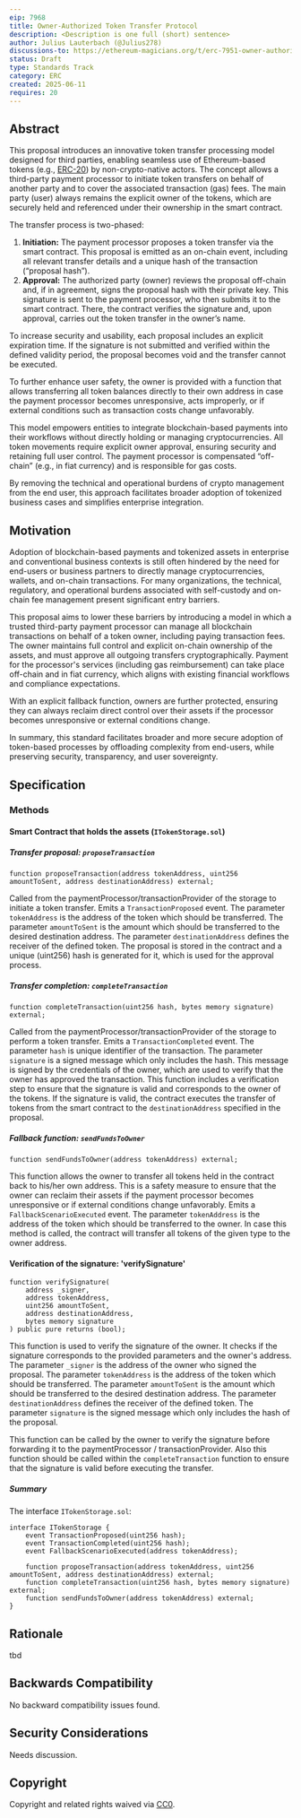 ```yaml
---
eip: 7968
title: Owner-Authorized Token Transfer Protocol
description: <Description is one full (short) sentence>
author: Julius Lauterbach (@Julius278)
discussions-to: https://ethereum-magicians.org/t/erc-7951-owner-authorized-token-transfer-protocol/24526
status: Draft
type: Standards Track
category: ERC
created: 2025-06-11
requires: 20
---
```


## Abstract

This proposal introduces an innovative token transfer processing model designed for third parties, enabling seamless use of Ethereum-based tokens (e.g., [ERC-20](./eip-20.md)) by non-crypto-native actors. The concept allows a third-party payment processor to initiate token transfers on behalf of another party and to cover the associated transaction (gas) fees. The main party (user) always remains the explicit owner of the tokens, which are securely held and referenced under their ownership in the smart contract.

The transfer process is two-phased:

1. **Initiation:** The payment processor proposes a token transfer via the smart contract. This proposal is emitted as an on-chain event, including all relevant transfer details and a unique hash of the transaction (“proposal hash”).
2. **Approval:** The authorized party (owner) reviews the proposal off-chain and, if in agreement, signs the proposal hash with their private key. This signature is sent to the payment processor, who then submits it to the smart contract. There, the contract verifies the signature and, upon approval, carries out the token transfer in the owner’s name.

To increase security and usability, each proposal includes an explicit expiration time. If the signature is not submitted and verified within the defined validity period, the proposal becomes void and the transfer cannot be executed.

To further enhance user safety, the owner is provided with a function that allows transferring all token balances directly to their own address in case the payment processor becomes unresponsive, acts improperly, or if external conditions such as transaction costs change unfavorably.

This model empowers entities to integrate blockchain-based payments into their workflows without directly holding or managing cryptocurrencies. All token movements require explicit owner approval, ensuring security and retaining full user control. The payment processor is compensated “off-chain” (e.g., in fiat currency) and is responsible for gas costs.

By removing the technical and operational burdens of crypto management from the end user, this approach facilitates broader adoption of tokenized business cases and simplifies enterprise integration.

## Motivation

Adoption of blockchain-based payments and tokenized assets in enterprise and conventional business contexts is still often hindered by the need for end-users or business partners to directly manage cryptocurrencies, wallets, and on-chain transactions. For many organizations, the technical, regulatory, and operational burdens associated with self-custody and on-chain fee management present significant entry barriers.

This proposal aims to lower these barriers by introducing a model in which a trusted third-party payment processor can manage all blockchain transactions on behalf of a token owner, including paying transaction fees. The owner maintains full control and explicit on-chain ownership of the assets, and must approve all outgoing transfers cryptographically. Payment for the processor's services (including gas reimbursement) can take place off-chain and in fiat currency, which aligns with existing financial workflows and compliance expectations.

With an explicit fallback function, owners are further protected, ensuring they can always reclaim direct control over their assets if the processor becomes unresponsive or external conditions change.

In summary, this standard facilitates broader and more secure adoption of token-based processes by offloading complexity from end-users, while preserving security, transparency, and user sovereignty.

## Specification

### Methods

#### Smart Contract that holds the assets (`ITokenStorage.sol`)

##### Transfer proposal: `proposeTransaction`

```solidity
function proposeTransaction(address tokenAddress, uint256 amountToSent, address destinationAddress) external;
```

Called from the paymentProcessor/transactionProvider of the storage to initiate a token transfer. Emits a `TransactionProposed` event.
The parameter `tokenAddress` is the address of the token which should be transferred.
The parameter `amountToSent` is the amount which should be transferred to the desired destination address.
The parameter `destinationAddress` defines the receiver of the defined token.
The proposal is stored in the contract and a unique (uint256) hash is generated for it, which is used for the approval process.

##### Transfer completion: `completeTransaction`

```solidity
function completeTransaction(uint256 hash, bytes memory signature) external;
```
Called from the paymentProcessor/transactionProvider of the storage to perform a token transfer. Emits a `TransactionCompleted` event.
The parameter `hash` is unique identifier of the transaction.
The parameter `signature` is a signed message which only includes the hash. This message is signed by the credentials of the owner, which are used to verify that the owner has approved the transaction.
This function includes a verification step to ensure that the signature is valid and corresponds to the owner of the tokens.
If the signature is valid, the contract executes the transfer of tokens from the smart contract to the `destinationAddress` specified in the proposal.

##### Fallback function: `sendFundsToOwner`

```solidity
function sendFundsToOwner(address tokenAddress) external;
```
This function allows the owner to transfer all tokens held in the contract back to his/her own address. 
This is a safety measure to ensure that the owner can reclaim their assets if the payment processor becomes unresponsive or if external conditions change unfavorably.
Emits a `FallbackScenarioExecuted` event.
The parameter `tokenAddress` is the address of the token which should be transferred to the owner.
In case this method is called, the contract will transfer all tokens of the given type to the owner address.

#### Verification of the signature: 'verifySignature'

```solidity
function verifySignature(
    address _signer,
    address tokenAddress,
    uint256 amountToSent,
    address destinationAddress,
    bytes memory signature
) public pure returns (bool);
```
This function is used to verify the signature of the owner. It checks if the signature corresponds to the provided parameters and the owner's address.
The parameter `_signer` is the address of the owner who signed the proposal.
The parameter `tokenAddress` is the address of the token which should be transferred.
The parameter `amountToSent` is the amount which should be transferred to the desired destination address.
The parameter `destinationAddress` defines the receiver of the defined token.
The parameter `signature` is the signed message which only includes the hash of the proposal.

This function can be called by the owner to verify the signature before forwarding it to the paymentProcessor / transactionProvider.
Also this function should be called within the `completeTransaction` function to ensure that the signature is valid before executing the transfer.

##### Summary
The interface `ITokenStorage.sol`:

```solidity
interface ITokenStorage {
    event TransactionProposed(uint256 hash);
    event TransactionCompleted(uint256 hash);
    event FallbackScenarioExecuted(address tokenAddress);

    function proposeTransaction(address tokenAddress, uint256 amountToSent, address destinationAddress) external;
    function completeTransaction(uint256 hash, bytes memory signature) external;
    function sendFundsToOwner(address tokenAddress) external;
}
```

## Rationale

tbd <!-- TODO -->

## Backwards Compatibility

No backward compatibility issues found.

<!-- TODO: Reference implementation -->
<!-- TODO: Test cases -->

## Security Considerations

Needs discussion. <!-- TODO -->

## Copyright

Copyright and related rights waived via [CC0](../LICENSE.md).
